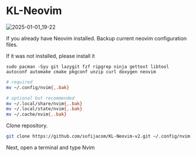 # KL-Neovim

![2025-01-01_19-22](https://github.com/user-attachments/assets/1c1c36f1-e86f-44c8-a88f-58faca88dd9a)



If you already have Neovim installed. Backup current neovim configuration files.

If it was not installed, please install it

```
sudo pacman -Syu git lazygit fzf ripgrep ninja gettext libtool autoconf automake cmake pkgconf unzip curl doxygen neovim
```

```sh
# required
mv ~/.config/nvim{,.bak}

# optional but recommended
mv ~/.local/share/nvim{,.bak}
mv ~/.local/state/nvim{,.bak}
mv ~/.cache/nvim{,.bak}
```

Clone repository.

```sh
git clone https://github.com/sofijacom/KL-Neovim-v2.git ~/.config/nvim
```
Next, open a terminal and type Nvim
